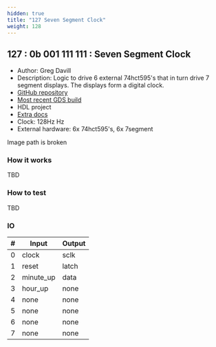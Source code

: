```yaml
---
hidden: true
title: "127 Seven Segment Clock"
weight: 128
---
```


## 127 : 0b 001 111 111 : Seven Segment Clock

* Author: Greg Davill
* Description: Logic to drive 6 external 74hct595's that in turn drive 7 segment displays. The displays form a digital clock.
* [GitHub repository](https://github.com/gregdavill/tt02-clock)
* [Most recent GDS build](https://github.com/gregdavill/tt02-clock/actions/runs/3583034453)
* HDL project
* [Extra docs](TBD)
* Clock: 128Hz Hz
* External hardware: 6x 74hct595's, 6x 7segment

Image path is broken

### How it works

TBD

### How to test

TBD

### IO

| # | Input        | Output       |
|---|--------------|--------------|
| 0 | clock  | sclk |
| 1 | reset  | latch |
| 2 | minute_up  | data |
| 3 | hour_up  | none |
| 4 | none  | none |
| 5 | none  | none |
| 6 | none  | none |
| 7 | none  | none |
